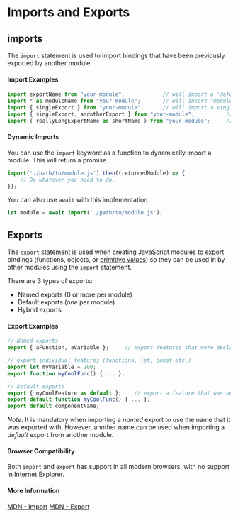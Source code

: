 # Imports and Exports


## imports

The `import` statement is used to import bindings that have been previously exported by another module.

#### Import Examples

```javascript
import exportName from "your-module";            // will import a 'default' export from "your-module"
import * as moduleName from "your-module";       // will insert "moduleName" into the current scope, along with all the exports within it
import { singleExport } from "your-module";      // will import a single 'named' export from "your-module"
import { singleExport, andotherExport } from "your-module";          // will import both 'singleExport' and 'anotherExport' from "your-module"
import { reallyLongExportName as shortName } from "your-module";     // will rename the exported name as something else when importing
```

#### Dynamic Imports

You can use the `import` keyword as a function to dynamically import a module. This will return a promise.

```javascript
import('./path/to/module.js').then((returnedModule) => {
    // Do whatever you need to do.
});
```

You can also use `await` with this implementation

```javascript
let module = await import('./path/to/module.js');
```

## Exports

The `export` statement is used when creating JavaScript modules to export bindings (functions, objects, or [primitive values](https://developer.mozilla.org/en-US/docs/Glossary/Primitive)) so they can be used in by other modules using the `import` statement.

There are 3 types of exports:
* Named exports (0 or more per module)
* Default exports (*one* per module)
* Hybrid exports

#### Export Examples

```javascript
// Named exports
export { aFunction, aVariable };     // export features that were declared earlier

// export individual features (functions, let, const etc.)
export let myVariable = 200;
export function myCoolFunc() { ... };

// Default exports
export { myCoolFeature as default };    // export a feature that was declared earlier as a default
export default function myCoolFunc() { ... };
export default componentName;
```

*Note:* It is mandatory when importing a *named* export to use the name that it was exported with. However, another name can be used when importing a *default* export from another module.

#### Browser Compatibility
Both `import` and `export` has support in all modern browsers, with no support in Internet Explorer.

#### More Information
[MDN - Import](https://developer.mozilla.org/en-US/docs/Web/JavaScript/Reference/Statements/import)
[MDN - Export](https://developer.mozilla.org/en-US/docs/Web/JavaScript/Reference/Statements/export)
